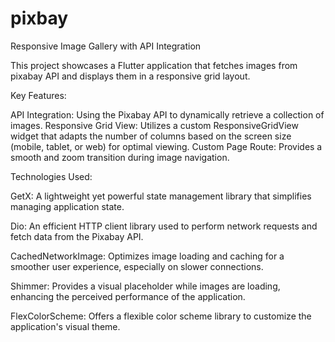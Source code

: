 # pixbay

Responsive Image Gallery with API Integration

This project showcases a Flutter application that fetches images from pixabay API and displays them in a responsive grid layout.

Key Features:

API Integration: Using the Pixabay API to dynamically retrieve a collection of images.
Responsive Grid View: Utilizes a custom ResponsiveGridView widget that adapts the number of columns based on the screen size (mobile, tablet, or web) for optimal viewing.
Custom Page Route: Provides a smooth and zoom transition during image navigation.

Technologies Used:

GetX: A lightweight yet powerful state management library that simplifies managing application state.

Dio: An efficient HTTP client library used to perform network requests and fetch data from the Pixabay API.

CachedNetworkImage: Optimizes image loading and caching for a smoother user experience, especially on slower connections.

Shimmer: Provides a visual placeholder while images are loading, enhancing the perceived performance of the application.

FlexColorScheme: Offers a flexible color scheme library to customize the application's visual theme.